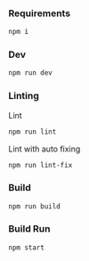 ### Requirements

```sh
npm i
```


### Dev

```sh
npm run dev
```

### Linting

Lint

```sh
npm run lint
```

Lint with auto fixing

```sh
npm run lint-fix
```

### Build

```sh
npm run build
```

### Build Run

```sh
npm start
```
